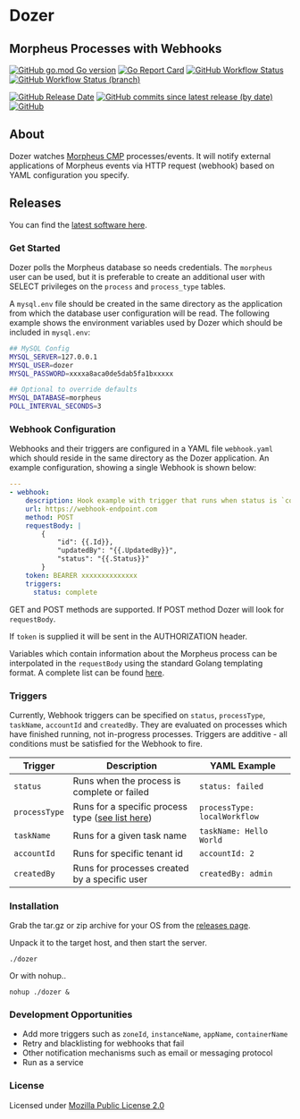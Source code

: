 # Dozer

## Morpheus Processes with Webhooks

[![GitHub go.mod Go version](https://img.shields.io/github/go-mod/go-version/spoonboy-io/dozer?style=flat-square)](https://go.dev/)
[![Go Report Card](https://goreportcard.com/badge/github.com/spoonboy-io/dozer?style=flat-square)](https://goreportcard.com/report/github.com/spoonboy-io/dozer)
[![GitHub Workflow Status](https://img.shields.io/github/actions/workflow/status/spoonboy-io/dozer/build.yml?branch=master&style=flat-square)](https://github.com/spoonboy-io/dozer/actions/workflows/build.yml)
[![GitHub Workflow Status (branch)](https://img.shields.io/github/actions/workflow/status/spoonboy-io/dozer/unit_test.yml?branch=master&label=tests&style=flat-square)](https://github.com/spoonboy-io/dozer/actions/workflows/unit_test.yml)

[![GitHub Release Date](https://img.shields.io/github/release-date/spoonboy-io/dozer?style=flat-square)](https://github.com/spoonboy-io/dozer/releases)
[![GitHub commits since latest release (by date)](https://img.shields.io/github/commits-since/spoonboy-io/dozer/latest?style=flat-square)](https://github.com/spoonboy-io/dozer/commits)
[![GitHub](https://img.shields.io/github/license/spoonboy-io/dozer?label=license&style=flat-square)](LICENSE)

## About

Dozer watches [Morpheus CMP](https://morpheusdata.com) processes/events. 
It will notify external applications of Morpheus events
via HTTP request (webhook) based on YAML configuration you specify.

## Releases

You can find the [latest software here](https://github.com/spoonboy-io/dozer/releases/latest).

### Get Started

Dozer polls the Morpheus database so needs credentials. The `morpheus` user can be used, but it is preferable to 
create an additional user with SELECT privileges on the `process` and `process_type` tables.

A `mysql.env` file should be created in the same directory as the application from which the database user configuration
will be read. The following example shows the environment variables used by Dozer which should be included in `mysql.env`:

```bash
## MySQL Config
MYSQL_SERVER=127.0.0.1
MYSQL_USER=dozer
MYSQL_PASSWORD=xxxxa8aca0de5dab5fa1bxxxxx

## Optional to override defaults
MYSQL_DATABASE=morpheus
POLL_INTERVAL_SECONDS=3
```

### Webhook Configuration

Webhooks and their triggers are configured in a YAML file `webhook.yaml` which should reside in the same directory
as the Dozer application. An example configuration, showing a single Webhook is shown below:

```YAML
---
- webhook:
    description: Hook example with trigger that runs when status is `complete`
    url: https://webhook-endpoint.com
    method: POST
    requestBody: |
        {
            "id": {{.Id}},
            "updatedBy": "{{.UpdatedBy}}",
            "status": "{{.Status}}"
        }
    token: BEARER xxxxxxxxxxxxxx
    triggers:
      status: complete
```
GET and POST methods are supported. If POST method Dozer will look for `requestBody`.

If `token` is supplied it will be sent in the AUTHORIZATION header.

Variables which contain information about the Morpheus process can be interpolated in the `requestBody` using the standard Golang
templating format. A complete list can be found [here](https://github.com/spoonboy-io/dozer/blob/master/internal/hook/send.go#L15).

### Triggers

Currently, Webhook triggers can be specified on `status`, `processType`, `taskName`, `accountId` and `createdBy`. They are 
evaluated on processes which have finished running, not in-progress processes. Triggers are additive - all conditions must 
be satisfied for the Webhook to fire.

| Trigger 	        | Description 	                                            | YAML Example                  |
|---------	        |-------------	                                            | ---------	                    |
| `status`          | Runs when the process is complete or failed       	    | `status: failed`              |
| `processType`     | Runs for a specific process type ([see list here](https://github.com/spoonboy-io/dozer/blob/master/internal/morpheus/processType.go#L11))       | `processType: localWorkflow`  |
| `taskName`        | Runs for a given task name            	                | `taskName: Hello World`       |
| `accountId`       | Runs for specific tenant id           	                | `accountId: 2`        	    |
| `createdBy`       | Runs for processes created by a specific user            	| `createdBy: admin`        	|


### Installation
Grab the tar.gz or zip archive for your OS from the [releases page](https://github.com/spoonboy-io/dozer/releases/latest).

Unpack it to the target host, and then start the server.

```
./dozer
```

Or with nohup..

```
nohup ./dozer &
```

### Development Opportunities

- Add more triggers such as `zoneId`, `instanceName`, `appName`, `containerName`
- Retry and blacklisting for webhooks that fail
- Other notification mechanisms such as email or messaging protocol
- Run as a service

### License
Licensed under [Mozilla Public License 2.0](LICENSE)
